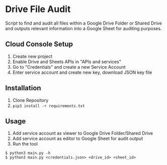 # Drive File Audit
Script to find and audit all files within a Google Drive Folder or Shared Drive and outputs relevant information into a Google Sheet for auditing purposes.
## Cloud Console Setup
1. Create new project
2. Enable Drive and Sheets APIs in "APIs and services"
3. Go to "Credentials" and create a new Service Account
4. Enter service account and create new key, download JSON key file
## Installation
1. Clone Repository
2. `pip3 install -r requirements.txt`
## Usage
1. Add service account as viewer to Google Drive Folder/Shared Drive
2. Add service account as editor to Google Sheet for audit output
3. Run the tool
```
$ python3 main.py -h
$ python3 main.py <credentials.json> <drive_id> <sheet_id>
```
